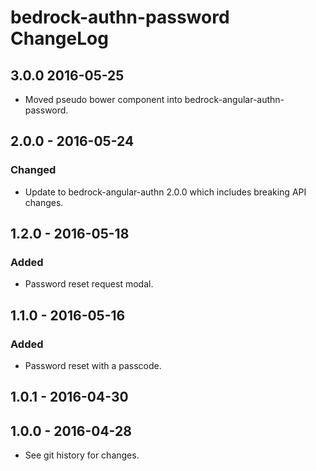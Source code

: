 # bedrock-authn-password ChangeLog

## 3.0.0 2016-05-25
- Moved pseudo bower component into bedrock-angular-authn-password.

## 2.0.0 - 2016-05-24

### Changed
- Update to bedrock-angular-authn 2.0.0 which includes breaking API changes.

## 1.2.0 - 2016-05-18

### Added
- Password reset request modal.

## 1.1.0 - 2016-05-16

### Added
- Password reset with a passcode.

## 1.0.1 - 2016-04-30

## 1.0.0 - 2016-04-28

- See git history for changes.
